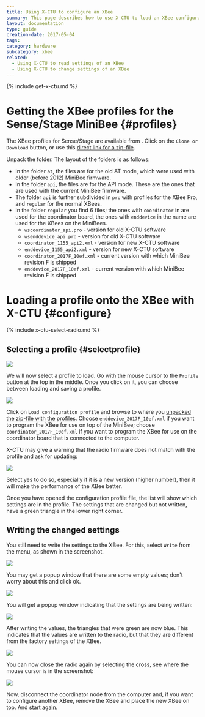 ```yaml
---
title: Using X-CTU to configure an XBee
summary: This page describes how to use X-CTU to load an XBee configuration profile onto an XBee, to prepare the XBee for use with the Sense/Stage MiniBee.
layout: documentation
type: guide
creation-date: 2017-05-04
tags: 
category: hardware
subcategory: xbee
related:
  - Using X-CTU to read settings of an XBee
  - Using X-CTU to change settings of an XBee
---
```


{% include get-x-ctu.md %}

# Getting the XBee profiles for the Sense/Stage MiniBee {#profiles}

The XBee profiles for Sense/Stage are available from [](https://github.com/sensestage/ssdn_xbee). Click on the `Clone or Download` button, or use this [direct link for a zip-file](https://github.com/sensestage/ssdn_xbee/archive/master.zip).

Unpack the folder. The layout of the folders is as follows:

* In the folder `at`, the files are for the old AT mode, which were used with older (before 2012) MiniBee firmware.
* In the folder `api`, the files are for the API mode. These are the ones that are used with the current MiniBee firmware.
* The folder `api` is further subdivided in `pro` with profiles for the XBee Pro, and `regular` for the normal XBees.
* In the folder `regular` you find 6 files; the ones with `coordinator` in are used for the coordinator board, the ones with `enddevice` in the name are used for the XBees on the MiniBees.
    - `wscoordinator_api.pro` - version for old X-CTU software
    - `wsenddevice_api.pro` - version for old X-CTU software
    - `coordinator_1155_api2.xml` - version for new X-CTU software
    - `enddevice_1155_api2.xml` - version for new X-CTU software
    - `coordinator_2017F_10ef.xml` - current version with which MiniBee revision F is shipped
    - `enddevice_2017F_10ef.xml` - current version with which MiniBee revision F is shipped

# Loading a profile onto the XBee with X-CTU {#configure}

{% include x-ctu-select-radio.md %}

## Selecting a profile {#selectprofile}

![](/img/x-ctu-select-profile.png)

We will now select a profile to load. Go with the mouse cursor to the `Profile` button at the top in the middle. Once you click on it, you can choose between loading and saving a profile.

![](/img/x-ctu-load-profile.png)

Click on `Load configuration profile` and browse to where you [unpacked the zip-file with the profiles](#profiles). Choose `enddevice_2017F_10ef.xml` if you want to program the XBee for use on top of the MiniBee; choose `coordinator_2017F_10ef.xml` if you want to program the XBee for use on the coordinator board that is connected to the computer.

X-CTU may give a warning that the radio firmware does not match with the profile and ask for updating:

![](/img/x-ctu-update-radio-firmware.png)

Select yes to do so, especially if it is a new version (higher number), then it will make the performance of the XBee better.

Once you have opened the configuration profile file, the list will show which settings are in the profile. The settings that are changed but not written, have a green triangle in the lower right corner.

## Writing the changed settings

You still need to write the settings to the XBee. For this, select `Write` from the menu, as shown in the screenshot.

![](/img/x-ctu-select-write-settings.png)

You may get a popup window that there are some empty values; don't worry about this and click ok.

![](/img/x-ctu-warning-empty-values.png)

You will get a popup window indicating that the settings are being written:

![](/img/x-ctu-writing-values.png)

After writing the values, the triangles that were green are now blue. This indicates that the values are written to the radio, but that they are different from the factory settings of the XBee.

![](/img/x-ctu-radio-settings.png)

You can now close the radio again by selecting the cross, see where the mouse cursor is in the screenshot:

![](/img/x-ctu-close-radio.png)

Now, disconnect the coordinator node from the computer and, if you want to configure another XBee, remove the XBee and place the new XBee on top. And [start again](#configure).